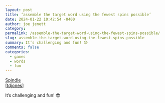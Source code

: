 ```yaml
---
layout: post
title: ‘assemble the target word using the fewest spins possible’
date: 2024-01-22 10:42:54 -0400
author: joe jenett
category: 
permalink: /assemble-the-target-word-using-the-fewest-spins-possible/
slug: assemble-the-target-word-using-the-fewest-spins-possible
summary: It’s challenging and fun! 😎
comments: false
categories:
  - games
  - words
  - fun
---
```

<a title="Spindle" href="https://playspindle.com/">Spindle</a><br>[<a title="via the best curator of games on Pinboard!" href="https://pinboard.in/u:tdjones">tdjones</a>]

It’s challenging and fun! 😎

<a href="https://brid.gy/publish/mastodon"></a>